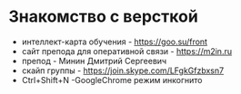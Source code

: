 # Знакомство с версткой
- интеллект-карта обучения - https://goo.su/front
- сайт препода для оперативной связи - https://m2in.ru
- препод - Минин Дмитрий Сергеевич
- скайп группы - https://join.skype.com/LFgkGfzbxsn7
- Ctrl+Shift+N -GoogleChrome режим инкогнито
